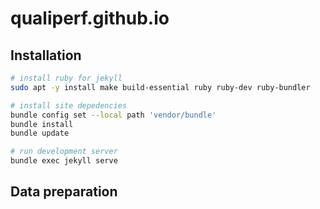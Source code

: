# qualiperf.github.io

## Installation
```bash
# install ruby for jekyll
sudo apt -y install make build-essential ruby ruby-dev ruby-bundler

# install site depedencies
bundle config set --local path 'vendor/bundle'
bundle install
bundle update

# run development server
bundle exec jekyll serve
```

## Data preparation



